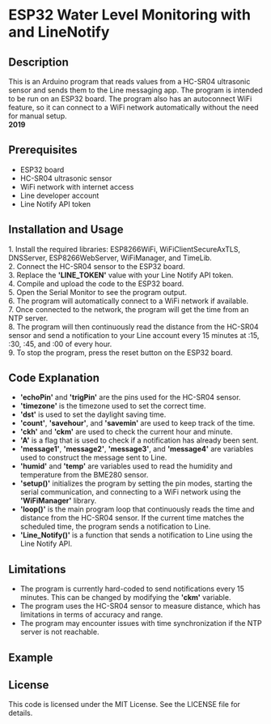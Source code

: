 # ESP32 Water Level Monitoring with and LineNotify
<h2>Description</h2>
This is an Arduino program that reads values from a HC-SR04 ultrasonic sensor and sends them to the Line messaging app. The program is intended to be run on an ESP32 board. The program also has an autoconnect WiFi feature, so it can connect to a WiFi network automatically without the need for manual setup.<br>
<b>2019</b>
<h2>Prerequisites</h2>

- ESP32 board<br>
- HC-SR04 ultrasonic sensor<br>
- WiFi network with internet access<br>
- Line developer account<br>
- Line Notify API token<br>
<h2>Installation and Usage</h2>
1. Install the required libraries: ESP8266WiFi, WiFiClientSecureAxTLS, DNSServer, ESP8266WebServer, WiFiManager, and TimeLib.<br>
2. Connect the HC-SR04 sensor to the ESP32 board.<br>
3. Replace the <b>'LINE_TOKEN'</b> value with your Line Notify API token.<br>
4. Compile and upload the code to the ESP32 board.<br>
5. Open the Serial Monitor to see the program output.<br>
6. The program will automatically connect to a WiFi network if available.<br>
7. Once connected to the network, the program will get the time from an NTP server.<br>
8. The program will then continuously read the distance from the HC-SR04 sensor and send a notification to your Line account every 15 minutes at :15, :30, :45, and :00 of every hour.<br>
9. To stop the program, press the reset button on the ESP32 board.<br>
<h2>Code Explanation</h2>

- <b>'echoPin'</b> and <b>'trigPin'</b> are the pins used for the HC-SR04 sensor.<br>
- <b>'timezone'</b> is the timezone used to set the correct time.<br>
- <b>'dst'</b> is used to set the daylight saving time.<br>
- <b>'count'</b>, <b>'savehour'</b>, and <b>'savemin'</b> are used to keep track of the time.<br>
- <b>'ckh'</b> and <b>'ckm'</b> are used to check the current hour and minute.<br>
- <b>'A'</b> is a flag that is used to check if a notification has already been sent.<br>
- <b>'message1'</b>, <b>'message2'</b>, <b>'message3'</b>, and <b>'message4'</b> are variables used to construct the message sent to Line.<br>
- <b>'humid'</b> and <b>'temp'</b> are variables used to read the humidity and temperature from the BME280 sensor.<br>
- <b>'setup()'</b> initializes the program by setting the pin modes, starting the serial communication, and connecting to a WiFi network using the <b>'WiFiManager'</b> library.<br>
- <b>'loop()'</b> is the main program loop that continuously reads the time and distance from the HC-SR04 sensor. If the current time matches the scheduled time, the program sends a notification to Line.<br>
- <b>'Line_Notify()'</b> is a function that sends a notification to Line using the Line Notify API.<br>
<h2>Limitations</h2>

- The program is currently hard-coded to send notifications every 15 minutes. This can be changed by modifying the <b>'ckm'</b> variable.<br>
- The program uses the HC-SR04 sensor to measure distance, which has limitations in terms of accuracy and range.<br>
- The program may encounter issues with time synchronization if the NTP server is not reachable.<br>

## Example


<h2>License</h2>
This code is licensed under the MIT License. See the LICENSE file for details.
